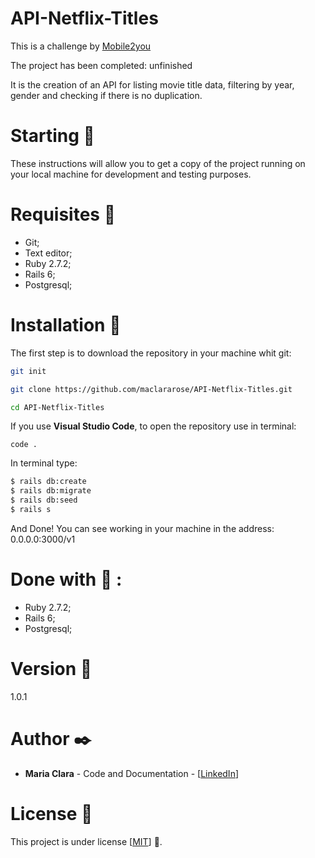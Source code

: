 # API-Netflix-Titles

This is a challenge by [Mobile2you](https://www.mobile2you.com.br/pt/)

The project has been completed: unfinished

It is the creation of an API for listing movie title data, filtering by year, gender and checking if there is no duplication.

# Starting :rocket:

These instructions will allow you to get a copy of the project running on your local machine for development and testing purposes.

# Requisites :page_with_curl:

- Git;
- Text editor;
- Ruby 2.7.2;
- Rails 6;
- Postgresql;

# Installation :wrench:

The first step is to download the repository in your machine whit git:

```bash
git init

git clone https://github.com/maclararose/API-Netflix-Titles.git

cd API-Netflix-Titles

```

If you use __Visual Studio Code__, to open the repository use in terminal:

`code .`

In terminal type:

```bash
$ rails db:create
$ rails db:migrate
$ rails db:seed
$ rails s
```

And Done! You can see working in your machine in the address: 0.0.0.0:3000/v1

# Done with :hammer: :

- Ruby 2.7.2;
- Rails 6;
- Postgresql;

# Version :pushpin:

1.0.1

# Author :black_nib:

- __Maria Clara__ - Code and Documentation - [[LinkedIn](https://www.linkedin.com/in/mariaclarab/)]

# License :page_facing_up:

This project is under license [[MIT](https://github.com/maclararose/API-Netflix-Titles/blob/main/LICENSE)] :round_pushpin:.